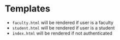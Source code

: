 # Templates

 - `faculty.html` will be rendered if user is a faculty
 - `student.html` will be rendered if user is a student
 - `index.html` will be rendered if not authenticated